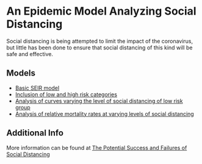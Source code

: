 # An Epidemic Model Analyzing Social Distancing

Social distancing is being attempted to limit the impact of the coronavirus, but little has been done to ensure that social distancing of this kind will be safe and effective.

## Models
- [Basic SEIR model](https://github.com/dgoldman0/socialdistancing/blob/master/seir.py)
- [Inclusion of low and high risk categories](https://github.com/dgoldman0/socialdistancing/blob/master/seir2.py)
- [Analysis of curves varying the level of social distancing of low risk group](https://github.com/dgoldman0/socialdistancing/blob/master/seir3.py)
- [Analysis of relative mortality rates at varying levels of social distancing](https://github.com/dgoldman0/socialdistancing/blob/master/seir4.py)

## Additional Info
More information can be found at [The Potential Success and Failures of Social Distancing](https://medium.com/politicoid/the-potential-success-and-failures-of-social-distancing-b04c19bfd234?source=friends_link&sk=5332fe1e650b0424b59af14288b81881)
